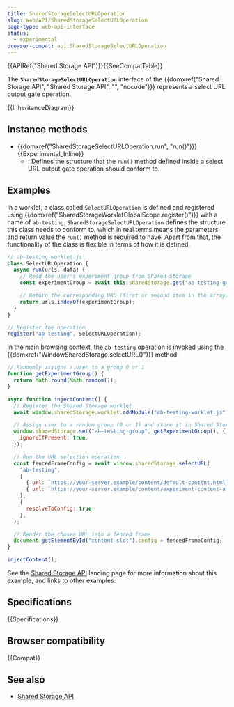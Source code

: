 ```yaml
---
title: SharedStorageSelectURLOperation
slug: Web/API/SharedStorageSelectURLOperation
page-type: web-api-interface
status:
  - experimental
browser-compat: api.SharedStorageSelectURLOperation
---
```


{{APIRef("Shared Storage API")}}{{SeeCompatTable}}

The **`SharedStorageSelectURLOperation`** interface of the {{domxref("Shared Storage API", "Shared Storage API", "", "nocode")}} represents a select URL output gate operation.

{{InheritanceDiagram}}

## Instance methods

- {{domxref("SharedStorageSelectURLOperation.run", "run()")}} {{Experimental_Inline}}
  - : Defines the structure that the `run()` method defined inside a select URL output gate operation should conform to.

## Examples

In a worklet, a class called `SelectURLOperation` is defined and registered using {{domxref("SharedStorageWorkletGlobalScope.register()")}} with a name of `ab-testing`. `SharedStorageSelectURLOperation` defines the structure this class needs to conform to, which in real terms means the parameters and return value the `run()` method is required to have. Apart from that, the functionality of the class is flexible in terms of how it is defined.

```js
// ab-testing-worklet.js
class SelectURLOperation {
  async run(urls, data) {
    // Read the user's experiment group from Shared Storage
    const experimentGroup = await this.sharedStorage.get("ab-testing-group");

    // Return the corresponding URL (first or second item in the array)
    return urls.indexOf(experimentGroup);
  }
}

// Register the operation
register("ab-testing", SelectURLOperation);
```

In the main browsing context, the `ab-testing` operation is invoked using the {{domxref("WindowSharedStorage.selectURL()")}} method:

```js
// Randomly assigns a user to a group 0 or 1
function getExperimentGroup() {
  return Math.round(Math.random());
}

async function injectContent() {
  // Register the Shared Storage worklet
  await window.sharedStorage.worklet.addModule("ab-testing-worklet.js");

  // Assign user to a random group (0 or 1) and store it in Shared Storage
  window.sharedStorage.set("ab-testing-group", getExperimentGroup(), {
    ignoreIfPresent: true,
  });

  // Run the URL selection operation
  const fencedFrameConfig = await window.sharedStorage.selectURL(
    "ab-testing",
    [
      { url: `https://your-server.example/content/default-content.html` },
      { url: `https://your-server.example/content/experiment-content-a.html` },
    ],
    {
      resolveToConfig: true,
    },
  );

  // Render the chosen URL into a fenced frame
  document.getElementById("content-slot").config = fencedFrameConfig;
}

injectContent();
```

See the [Shared Storage API](/en-US/docs/Web/API/Shared_storage_API) landing page for more information about this example, and links to other examples.

## Specifications

{{Specifications}}

## Browser compatibility

{{Compat}}

## See also

- [Shared Storage API](/en-US/docs/Web/API/Shared_storage_API)
